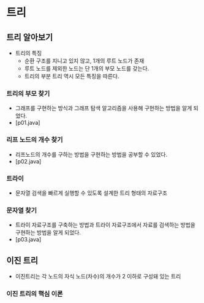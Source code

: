 # 트리
## 트리 알아보기
- 트리의 특징
  - 순환 구조를 지니고 있지 않고, 1개의 루트 노드가 존재
  - 루트 노드를 제외한 노드는 단 1개의 부모 노드를 갖는다.
  - 트리의 부분 트리 역시 모든 특징을 따른다.

### 트리의 부모 찾기
- 그래프를 구현하는 방식과 그래프 탐색 알고리즘을 사용해 구현하는 방법을 알게 되었다.
- [p01.java]

### 리프 노드의 개수 찾기
- 리프노드의 개수를 구하는 방법을 구현하는 방법을 공부할 수 있었다.
- [p02.java]

### 트라이
- 문자열 검색을 빠르게 실행할 수 있도록 설계한 트리 형태의 자료구조

### 문자열 찾기
- 트라이 자료구조를 구축하는 방법과 트라이 자료구조에서 자료를 검색하는 방법을 구현하는 방법을 알게 되었다.
- [p03.java]

## 이진 트리
- 이진트리는 각 노드의 자식 노드(차수)의 개수가 2 이하로 구성돼 있는 트리

### 이진 트리의 핵심 이론
